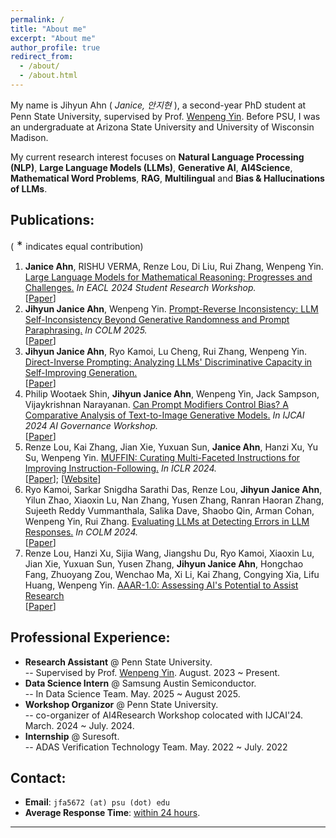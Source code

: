 ```yaml
---
permalink: /
title: "About me"
excerpt: "About me"
author_profile: true
redirect_from: 
  - /about/
  - /about.html
---
```


My name is Jihyun Ahn ( *Janice, 안지현* ), a second-year PhD student at Penn State University, supervised by Prof. [Wenpeng Yin](https://www.wenpengyin.org/home). Before PSU, I was an undergraduate at Arizona State University and University of Wisconsin Madison.

My current research interest focuses on **Natural Language Processing (NLP)**, **Large Language Models (LLMs)**, **Generative AI**, **AI4Science**,  **Mathematical Word Problems**, **RAG**, **Multilingual** and **Bias & Hallucinations of LLMs**.

## Publications:

(<font size=4> * </font> indicates equal contribution)
1. **Janice Ahn**, RISHU VERMA, Renze Lou, Di Liu, Rui Zhang, Wenpeng Yin. <u>Large Language Models for Mathematical Reasoning: Progresses and Challenges.</u> *In EACL 2024 Student Research Workshop.* <br> [[Paper](https://arxiv.org/abs/2402.00157)]
2. **Jihyun Janice Ahn**, Wenpeng Yin. <u>Prompt-Reverse Inconsistency: LLM Self-Inconsistency Beyond Generative Randomness and Prompt Paraphrasing.</u> *In COLM 2025.* <br> [[Paper](https://arxiv.org/abs/2504.01282)]
3. **Jihyun Janice Ahn**, Ryo Kamoi, Lu Cheng, Rui Zhang, Wenpeng Yin. <u>Direct-Inverse Prompting: Analyzing LLMs' Discriminative Capacity in Self-Improving Generation.</u> <br> [[Paper](https://arxiv.org/abs/2407.11017)]
4. Philip Wootaek Shin, **Jihyun Janice Ahn**, Wenpeng Yin, Jack Sampson, Vijaykrishnan Narayanan. <u>Can Prompt Modifiers Control Bias? A Comparative Analysis of Text-to-Image Generative Models.</u> *In IJCAI 2024 AI Governance Workshop.* <br> [[Paper](https://arxiv.org/abs/2406.05602)]
5. Renze Lou, Kai Zhang, Jian Xie, Yuxuan Sun, **Janice Ahn**, Hanzi Xu, Yu Su, Wenpeng Yin. <u>MUFFIN: Curating Multi-Faceted Instructions for Improving Instruction-Following.</u> *In ICLR 2024.* <br> [[Paper](https://arxiv.org/abs/2312.02436)]; [[Website](https://renzelou.github.io/Muffin/)]
6. Ryo Kamoi, Sarkar Snigdha Sarathi Das, Renze Lou, **Jihyun Janice Ahn**, Yilun Zhao, Xiaoxin Lu, Nan Zhang, Yusen Zhang, Ranran Haoran Zhang, Sujeeth Reddy Vummanthala, Salika Dave, Shaobo Qin, Arman Cohan, Wenpeng Yin, Rui Zhang. <u>Evaluating LLMs at Detecting Errors in LLM Responses.</u> *In COLM 2024.* <br> [[Paper](https://arxiv.org/abs/2404.03602)]
7. Renze Lou, Hanzi Xu, Sijia Wang, Jiangshu Du, Ryo Kamoi, Xiaoxin Lu, Jian Xie, Yuxuan Sun, Yusen Zhang, **Jihyun Janice Ahn**, Hongchao Fang, Zhuoyang Zou, Wenchao Ma, Xi Li, Kai Zhang, Congying Xia, Lifu Huang, Wenpeng Yin. <u>AAAR-1.0: Assessing AI's Potential to Assist Research</u> <br> [[Paper](https://arxiv.org/abs/2410.22394)]


## Professional Experience:
- **Research Assistant** @ Penn State University. <br> \-- Supervised by Prof. [Wenpeng Yin](https://scholar.google.com/citations?user=mRg16LkAAAAJ&hl=en). August. 2023 ~ Present.
- **Data Science Intern** @ Samsung Austin Semiconductor. <br> \-- In Data Science Team. May. 2025 ~ August 2025.
- **Workshop Organizor** @ Penn State University. <br> \-- co-organizer of AI4Research Workshop colocated with IJCAI'24. March. 2024 ~ July. 2024.
- **Internship** @ Suresoft. <br> \-- ADAS Verification Technology Team. May. 2022 ~ July. 2022

<!-- ## Selected Awards:
- Outstanding Technical Contribution Grant for OpenVINO. <br> \-- Awarded by Intel, 2022.
- Outstanding Graduates of Zhejiang Province. <br> \-- Awarded by Zhejiang Provincial Government, 2022.
- Zhejiang Provincial Government Scholarship. <br> \-- Awarded by Zhejiang Provincial Government, 2021. -->
  


## Contact:
- **Email**: `jfa5672 (at) psu (dot) edu`
- **Average Response Time**: <u>within 24 hours</u>.

------

<script type="text/javascript" id="clstr_globe" src="//clustrmaps.com/globe.js?d=VqRtlmyqQ7JVjbTaRwhqkMDwwSIAkJPz6pWZHuPAVMQ"></script>